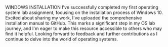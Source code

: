 WINDOWS INSTALLATION
I've successfully completed my first operating system lab assignment, focusing on the installation process of Windows 10. Excited about sharing my work, I've uploaded the comprehensive installation manual to GitHub. This marks a significant step in my OS lab journey, and I'm eager to make this resource accessible to others who may find it helpful. Looking forward to feedback and further contributions as I continue to delve into the world of operating systems.

